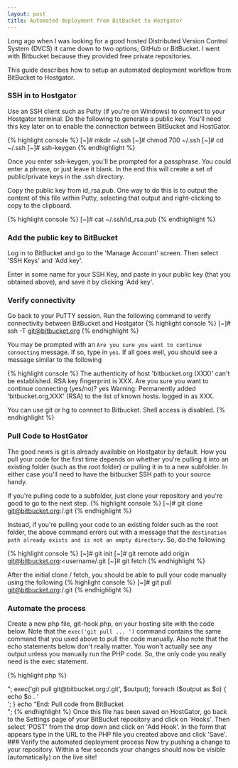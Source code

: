 ```yaml
---
layout: post
title: Automated deployment from BitBucket to Hostgator
---
```


Long ago when I was looking for a good hosted Distributed Version Control System (DVCS) it came down to two options; 
GitHub or BitBucket.  I went with Bitbucket because they provided free private repositories.

This guide describes how to setup an automated deployment workflow from BitBucket to Hostgator.

### SSH in to Hostgator
Use an SSH client such as Putty (if you're on Windows) to connect to your Hostgator terminal. Do the following to 
generate a public key. You'll need this key later on to enable the connection between BitBucket and HostGator.

{% highlight console %}
[~]# mkdir ~/.ssh
[~]# chmod 700 ~/.ssh
[~]# cd ~/.ssh
[~]# ssh-keygen
{% endhighlight %}  

Once you enter ssh-keygen, you'll be prompted for a passphrase. You could enter a phrase, or just leave it blank. In 
the end this will create a set of public/private keys in the .ssh directory.

Copy the public key from id_rsa.pub.  One way to do this is to output the content of this file within Putty, 
selecting that output and right-clicking to copy to the clipboard.

{% highlight console %}
[~]# cat ~/.ssh/id_rsa.pub
{% endhighlight %}  

### Add the public key to BitBucket
Log in to BitBucket and go to the 'Manage Account' screen.  Then select 'SSH Keys' and 'Add key'.

Enter in some name for your SSH Key, and paste in your public key (that you obtained above), and save it by clicking 
'Add key'.

### Verify connectivity
Go back to your PuTTY session. Run the following command to verify connectivity between BitBucket and Hostgator
{% highlight console %}
[~]# ssh -T git@bitbucket.org
{% endhighlight %}  

You may be prompted with an `Are you sure you want to continue connecting` message. If so, type in `yes`. If all goes 
well, you should see a message similar to the following

{% highlight console %}
The authenticity of host 'bitbucket.org (XXX)' can't be established.
RSA key fingerprint is XXX.
Are you sure you want to continue connecting (yes/no)? yes
Warning: Permanently added 'bitbucket.org,XXX' (RSA) to the list of known hosts.
logged in as XXX.

You can use git or hg to connect to Bitbucket. Shell access is disabled.
{% endhighlight %}

### Pull Code to HostGator 

The good news is git is already available on Hostgator by default.  How you pull your code for the first time 
depends on whether you're pulling it into an existing folder (such as the root folder) or pulling it in to a new 
subfolder. In either case you'll need to have the bitbucket SSH path to your source handy.
 
If you're pulling code to a subfolder, just clone your repository and you're good to go to the next step.
{% highlight console %}
[~]# git clone git@bitbucket.org:<username>/<repositoryname>.git
{% endhighlight %}

Instead, if you're pulling your code to an existing folder such as the root folder, the above command errors out 
with a message that the `destination path already exists and is not an empty directory`. So, do the following

{% highlight console %}
[~]# git init
[~]# git remote add origin git@bitbucket.org:<username/<repositoryname>.git
[~]# git fetch
{% endhighlight %}

After the initial clone / fetch, you should be able to pull your code manually using the following
{% highlight console %}
[~]# git pull git@bitbucket.org:<username>/<repositoryname>.git
{% endhighlight %}

### Automate the process

Create a new php file, git-hook.php, on your hosting site with the code below. Note that the `exec('git pull ... ')` 
command contains the same command that you used above to pull the code manually. Also note that the echo 
statements below don't really matter.  You won't actually see any output unless you manually run the PHP 
code.  So, the only code you really need is the exec statement.

{% highlight php %}
<?php
echo "Begin: Pull code from BitBucket<br/>";
exec('git pull git@bitbucket.org:<username>/<repositoryname>.git', $output);
foreach ($output as $o) {
    echo $o . '<br/>';
}
echo "End: Pull code from BitBucket<br/>";
{% endhighlight %}

Once this file has been saved on HostGator, go back to the Settings page of your BitBucket repository and click
 on 'Hooks'. Then select 'POST' from the drop down and click on 'Add Hook'.  In the form that appears type in the URL
  to the PHP file you created above and click 'Save'.

### Verify the automated deployment process
Now try pushing a change to your repository. Within a few seconds your changes should now be visible (automatically) 
on the live site!